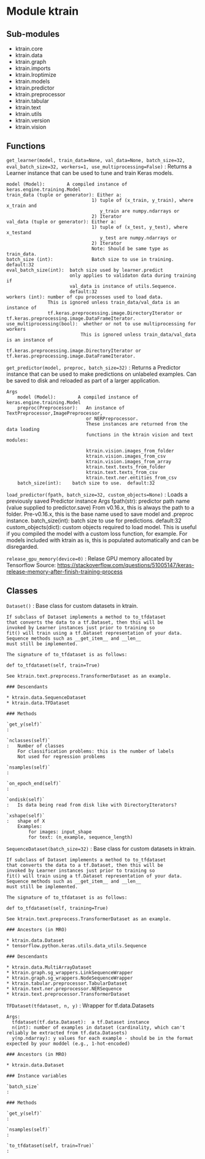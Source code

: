 Module ktrain
=============

Sub-modules
-----------
* ktrain.core
* ktrain.data
* ktrain.graph
* ktrain.imports
* ktrain.lroptimize
* ktrain.models
* ktrain.predictor
* ktrain.preprocessor
* ktrain.tabular
* ktrain.text
* ktrain.utils
* ktrain.version
* ktrain.vision

Functions
---------

    
`get_learner(model, train_data=None, val_data=None, batch_size=32, eval_batch_size=32, workers=1, use_multiprocessing=False)`
:   Returns a Learner instance that can be used to tune and train Keras models.
    
    model (Model):        A compiled instance of keras.engine.training.Model
    train_data (tuple or generator): Either a: 
                                   1) tuple of (x_train, y_train), where x_train and 
                                      y_train are numpy.ndarrays or 
                                   2) Iterator
    val_data (tuple or generator): Either a: 
                                   1) tuple of (x_test, y_test), where x_testand 
                                      y_test are numpy.ndarrays or 
                                   2) Iterator
                                   Note: Should be same type as train_data.
    batch_size (int):              Batch size to use in training. default:32
    eval_batch_size(int):  batch size used by learner.predict
                           only applies to validaton data during training if
                           val_data is instance of utils.Sequence.
                           default:32
    workers (int): number of cpu processes used to load data.
                   This is ignored unless train_data/val_data is an instance of 
                   tf.keras.preprocessing.image.DirectoryIterator or tf.keras.preprocessing.image.DataFrameIterator. 
    use_multiprocessing(bool):  whether or not to use multiprocessing for workers
                               This is ignored unless train_data/val_data is an instance of 
                               tf.keras.preprocessing.image.DirectoryIterator or tf.keras.preprocessing.image.DataFrameIterator.

    
`get_predictor(model, preproc, batch_size=32)`
:   Returns a Predictor instance that can be used to make predictions on
    unlabeled examples.  Can be saved to disk and reloaded as part of a 
    larger application.
    
    Args
        model (Model):        A compiled instance of keras.engine.training.Model
        preproc(Preprocessor):   An instance of TextPreprocessor,ImagePreprocessor,
                                 or NERPreprocessor.
                                 These instances are returned from the data loading
                                 functions in the ktrain vision and text modules:
    
                                 ktrain.vision.images_from_folder
                                 ktrain.vision.images_from_csv
                                 ktrain.vision.images_from_array
                                 ktrain.text.texts_from_folder
                                 ktrain.text.texts_from_csv
                                 ktrain.text.ner.entities_from_csv
        batch_size(int):    batch size to use.  default:32

    
`load_predictor(fpath, batch_size=32, custom_objects=None)`
:   Loads a previously saved Predictor instance
    Args
      fpath(str): predictor path name (value supplied to predictor.save)
                  From v0.16.x, this is always the path to a folder.
                  Pre-v0.16.x, this is the base name used to save model and .preproc instance.
      batch_size(int): batch size to use for predictions. default:32
      custom_objects(dict): custom objects required to load model.
                            This is useful if you compiled the model with a custom loss function, for example.
                            For models included with ktrain as is, this is populated automatically
                            and can be disregarded.

    
`release_gpu_memory(device=0)`
:   Relase GPU memory allocated by Tensorflow
    Source: 
    https://stackoverflow.com/questions/51005147/keras-release-memory-after-finish-training-process

Classes
-------

`Dataset()`
:   Base class for custom datasets in ktrain.
    
    If subclass of Dataset implements a method to to_tfdataset
    that converts the data to a tf.Dataset, then this will be
    invoked by Learner instances just prior to training so
    fit() will train using a tf.Dataset representation of your data.
    Sequence methods such as __get_item__ and __len__
    must still be implemented.
    
    The signature of to_tfdataset is as follows:
    
    def to_tfdataset(self, train=True)
    
    See ktrain.text.preprocess.TransformerDataset as an example.

    ### Descendants

    * ktrain.data.SequenceDataset
    * ktrain.data.TFDataset

    ### Methods

    `get_y(self)`
    :

    `nclasses(self)`
    :   Number of classes
        For classification problems: this is the number of labels
        Not used for regression problems

    `nsamples(self)`
    :

    `on_epoch_end(self)`
    :

    `ondisk(self)`
    :   Is data being read from disk like with DirectoryIterators?

    `xshape(self)`
    :   shape of X
        Examples:
            for images: input_shape
            for text: (n_example, sequence_length)

`SequenceDataset(batch_size=32)`
:   Base class for custom datasets in ktrain.
    
    If subclass of Dataset implements a method to to_tfdataset
    that converts the data to a tf.Dataset, then this will be
    invoked by Learner instances just prior to training so
    fit() will train using a tf.Dataset representation of your data.
    Sequence methods such as __get_item__ and __len__
    must still be implemented.
    
    The signature of to_tfdataset is as follows:
    
    def to_tfdataset(self, training=True)
    
    See ktrain.text.preprocess.TransformerDataset as an example.

    ### Ancestors (in MRO)

    * ktrain.data.Dataset
    * tensorflow.python.keras.utils.data_utils.Sequence

    ### Descendants

    * ktrain.data.MultiArrayDataset
    * ktrain.graph.sg_wrappers.LinkSequenceWrapper
    * ktrain.graph.sg_wrappers.NodeSequenceWrapper
    * ktrain.tabular.preprocessor.TabularDataset
    * ktrain.text.ner.preprocessor.NERSequence
    * ktrain.text.preprocessor.TransformerDataset

`TFDataset(tfdataset, n, y)`
:   Wrapper for tf.data.Datasets
    
    Args:
      tfdataset(tf.data.Dataset):  a tf.Dataset instance
      n(int): number of examples in dataset (cardinality, which can't reliably be extracted from tf.data.Datasets)
      y(np.ndarray): y values for each example - should be in the format expected by your moddel (e.g., 1-hot-encoded)

    ### Ancestors (in MRO)

    * ktrain.data.Dataset

    ### Instance variables

    `batch_size`
    :

    ### Methods

    `get_y(self)`
    :

    `nsamples(self)`
    :

    `to_tfdataset(self, train=True)`
    :